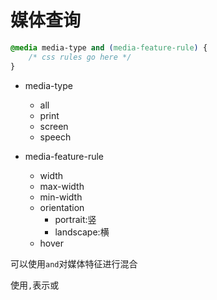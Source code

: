# 媒体查询

```css
@media media-type and (media-feature-rule) {
    /* css rules go here */
}
```

- media-type
    - all
    - print
    - screen
    - speech

- media-feature-rule
    - width
    - max-width
    - min-width
    - orientation
        - portrait:竖
        - landscape:横
    - hover

可以使用`and`对媒体特征进行混合

使用`,`表示或